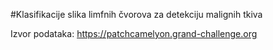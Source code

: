 
#Klasifikacije slika limfnih čvorova za detekciju malignih tkiva

Izvor podataka: https://patchcamelyon.grand-challenge.org 
